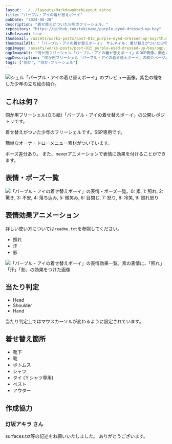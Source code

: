 ```yaml
---
layout: ../../layouts/MarkdownWorkLayout.astro
title: "パープル・アイの着せ替えボーイ"
pubDate: "2024-08-28"
description: "着せ替えがついた少年のフリーシェル。"
repository: "https://github.com/tukinami/purple-eyed-dressed-up-boy"
isReleased: true
thumbnail: /assets/works-posts/post-015_purple-eyed-dressed-up-boy/thumbnail_x256.png
thumbnailAlt: "「パープル・アイの着せ替えボーイ」 サムネイル: 着せ替えがついた少年のフリーシェル。"
ogpImage: /assets/works-posts/post-015_purple-eyed-dressed-up-boy/ogp.jpg
ogpImageAlt: "伺か用フリーシェル「パープル・アイの着せ替えボーイ」のOGP画像。紫色の瞳をした少年の着せ替えつきフリーシェル。"
ogpDescription: "伺か用フリーシェル「パープル・アイの着せ替えボーイ」の紹介ページ。"
tags: ["伺か", "伺か-フリーシェル"]
---
```


![シェル「パープル・アイの着せ替えボーイ」のプレビュー画像。紫色の瞳をした少年の立ち絵の紹介。](/assets/works-posts/post-015_purple-eyed-dressed-up-boy/pr.jpg)

## これは何？

伺か用フリーシェル(立ち絵)「パープル・アイの着せ替えボーイ」の公開レポジトリです。

着せ替えがついた少年のフリーシェルです。SSP専用です。

簡単なオーナードローメニュー素材がついています。

ポーズ差分あり。
また、neverアニメーションで表情に効果を付けることができます。

## 表情・ポーズ一覧

![「パープル・アイの着せ替えボーイ」の表情・ポーズ一覧。0: 素, 1: 照れ, 2: 驚き, 3: 不安, 4: 落ち込み, 5: 微笑み, 6: 目閉じ, 7: 怒り, 8: 冷笑, 9: 照れ怒り](/assets/works-posts/post-015_purple-eyed-dressed-up-boy/presentation.jpg)

## 表情効果アニメーション

詳しい使い方については`readme.txt`を参照してください。

- 照れ
- 汗
- 影

![「パープル・アイの着せ替えボーイ」の表情効果一覧。素の表情に、「照れ」「汗」「影」の効果をつけた画像](/assets/works-posts/post-015_purple-eyed-dressed-up-boy/effect.jpg)

## 当たり判定

- Head
- Shoulder
- Hand

当たり判定上ではマウスカーソルが変わるように設定されています。

## 着せ替え箇所

- 靴下
- 靴
- ボトムス
- シャツ
- タイ (Ｙシャツ専用)
- ベスト
- アウター

## 作成協力

### 灯坂アキラ さん

surfaces.txt等の記述をお願いいたしました。
ありがとうございます。
